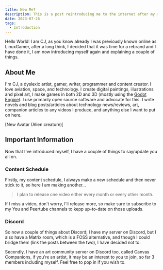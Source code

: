 ```yaml
---
title: New Me?
description: This is a post reintroducing me to the internet after my rebrand.
date: 2023-07-26
tags:
  - Introduction
---
```


Hello World! I am CJ, as you know already I was previously known online as LinuxGamer, after a long think, I decided that it was time for a rebrand and I have done it, I am now introducing myself again and explaining a couple of things.

## About Me
I'm CJ, a dyslexic artist, gamer, writer, programmer and content creator. I love aviation, space, and technology. I create digital paintings, illustrations and pixel art, I make games in both 2D and 3D (mostly using the [Godot Engine](https://godotengine.org/)). I use primarily open source software and advocate for this. I write novels and blog posts/articles about technology news/reviews, art, companion articles to any videos I produce, and anything else I want to put on here.

[New Avatar (Alien creature)]


## Important Information
Now that I've introduced myself, I have a couple of things to say/update you all on.

### Content Schedule
Firstly, my content schedule, I always make a new schedule and then never stick to it, so here I am making another...

> I plan to release one video either every month or every other month.

If I miss a video, don't worry, I'll release more, so make sure to subscribe to my You and Peertube channels to kepp up-to-date on those uploads.

### Discord
So now a couple of things about Discord, I have my server on Discord, but I also have a Matrix room, which is a FOSS alternative, and though I could bridge them (link the posts between the two), I have decided not to.

Secondly, I have an art community server on Discord too, called Canvas Companions, if you're an artist, it may be an interest to you to join, so far 3 members including myself. Feel free to pop in if you wish to.
